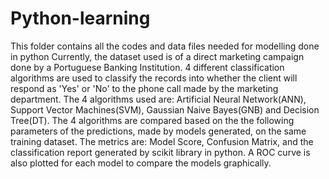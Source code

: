 # Python-learning
This folder contains all the codes and data files needed for modelling done in python
Currently, the dataset used is of a direct marketing campaign done by a Portuguese Banking Institution.
4 different classification algorithms are used to classify the records into whether the client will respond as 'Yes' or 'No' to the phone call made by the marketing department.
The 4 algorithms used are: Artificial Neural Network(ANN), Support Vector Machines(SVM), Gaussian Naive Bayes(GNB) and Decision Tree(DT).
The 4 algorithms are compared based on the the following parameters of the predictions, made by models generated, on the same training dataset.
The metrics are: Model Score, Confusion Matrix, and the classification report generated by scikit library in python. A ROC curve is also plotted for each model to compare the models graphically.
